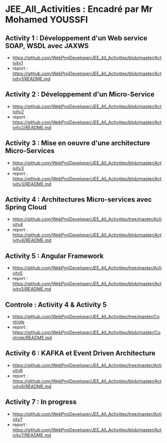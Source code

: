 # JEE_All_Activities : Encadré par Mr Mohamed YOUSSFI

## Activity 1 : Développement d'un Web service SOAP, WSDL avec JAXWS
- https://github.com/WebProjDeveloper/JEE_All_Activities/blob/master/Activity1
- report : https://github.com/WebProjDeveloper/JEE_All_Activities/blob/master/Activity1/README.md

## Activity 2 : Développement d'un Micro-Service
- https://github.com/WebProjDeveloper/JEE_All_Activities/blob/master/Activity2
- report : https://github.com/WebProjDeveloper/JEE_All_Activities/blob/master/Activity2/README.md

## Activity 3 : Mise en oeuvre d'une architecture Micro-Services
- https://github.com/WebProjDeveloper/JEE_All_Activities/blob/master/Activity3
- report : https://github.com/WebProjDeveloper/JEE_All_Activities/blob/master/Activity3/README.md

## Activity 4 : Architectures Micro-services avec Spring Cloud 
- https://github.com/WebProjDeveloper/JEE_All_Activities/tree/master/Activity4
- report : https://github.com/WebProjDeveloper/JEE_All_Activities/blob/master/Activity4/README.md

## Activity 5 : Angular Framework
- https://github.com/WebProjDeveloper/JEE_All_Activities/tree/master/Activity5
- report : https://github.com/WebProjDeveloper/JEE_All_Activities/blob/master/Activity5/README.md

## Controle : Activity 4 & Activity 5
- https://github.com/WebProjDeveloper/JEE_All_Activities/tree/master/Controle
- report : https://github.com/WebProjDeveloper/JEE_All_Activities/blob/master/Controle/README.md

## Activity 6 : KAFKA et Event Driven Architecture
- https://github.com/WebProjDeveloper/JEE_All_Activities/tree/master/Activity6
- report : https://github.com/WebProjDeveloper/JEE_All_Activities/blob/master/Activity6/README.md

## Activity 7 : In progress
- https://github.com/WebProjDeveloper/JEE_All_Activities/tree/master/Activity7
- report : https://github.com/WebProjDeveloper/JEE_All_Activities/blob/master/Activity7/README.md
